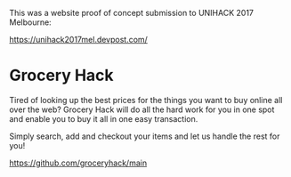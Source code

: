 This was a website proof of concept submission to UNIHACK 2017 Melbourne:

https://unihack2017mel.devpost.com/

# Grocery Hack

Tired of looking up the best prices for the things you want to buy online all over the web?  Grocery Hack will do all the hard work for you in one spot and enable you to buy it all in one easy transaction.

Simply search, add and checkout your items and let us handle the rest for you!

https://github.com/groceryhack/main
